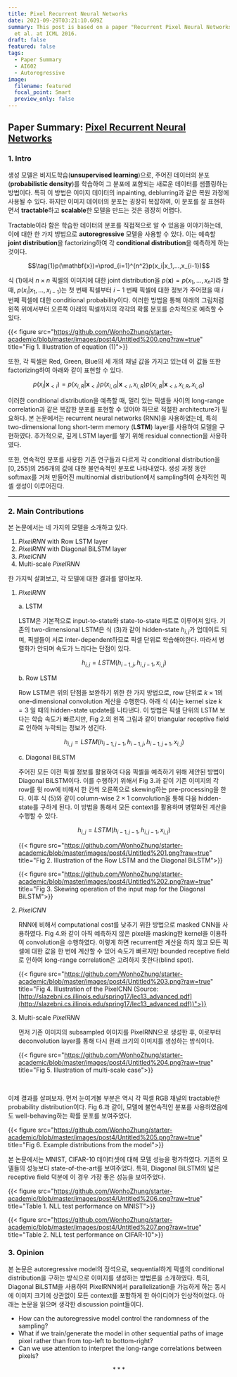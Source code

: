 ```yaml
---
title: Pixel Recurrent Neural Networks
date: 2021-09-29T03:21:10.609Z
summary: This post is based on a paper "Recurrent Pixel Neural Networks" by Oord
  et al. at ICML 2016.
draft: false
featured: false
tags:
  - Paper Summary
  - AI602
  - Autoregressive
image:
  filename: featured
  focal_point: Smart
  preview_only: false
---
```

## Paper Summary: [Pixel Recurrent Neural Networks](http://proceedings.mlr.press/v48/oord16.pdf)

### 1. Intro

 생성 모델은 비지도학습(**unsupervised learning**)으로, 주어진 데이터의 분포(**probabilistic density**)를 학습하여 그 분포에 포함되는 새로운 데이터를 샘플링하는 방법이다. 특히 이 방법은 이미지 데이터의 inpainting, deblurring과 같은 복원 과정에 사용될 수 있다. 하지만 이미지 데이터의 분포는 굉장히 복잡하여, 이 분포를 잘 표현하면서 **tractable**하고 **scalable**한 모델을 만드는 것은 굉장히 어렵다. 
    
 Tractable이라 함은 학습한 데이터의 분포를 직접적으로 알 수 있음을 이야기하는데, 이에 대한 한 가지 방법으로 **autoregressive** 모델을 사용할 수 있다. 이는 예측할 **joint distribution**을 factorizing하여 각 **conditional distribution**을 예측하게 하는 것이다. 
    
 $$\tag{1}p(\mathbf{x})=\prod_{i=1}^{n^2}p(x_i|x_1,...,x_{i-1})$$
    
 식 (1)에서 $n\times n$ 픽셀의 이미지에 대한 joint distribution을 $p(\mathbf{x})=p(x_1,...,x_{n^2})$라 할 때, $p(x_i|x_1,...,x_{i-1})$는 첫 번째 픽셀부터 $i-1$ 번째 픽셀에 대한 정보가 주어졌을 때 $i$ 번째 픽셀에 대한 conditional probability이다. 이러한 방법을 통해 아래의 그림처럼 왼쪽 위에서부터 오른쪽 아래의 픽셀까지의 각각의 확률 분포를 순차적으로 예측할 수 있다. 
    
 {{< figure src="https://github.com/WonhoZhung/starter-academic/blob/master/images/post4/Untitled%200.png?raw=true" title="Fig 1. Illustration of equation (1)">}}  
    
 또한, 각 픽셀은 Red, Green, Blue의 세 개의 채널 값을 가지고 있는데 이 값들 또한 factorizing하여 아래와 같이 표현할 수 있다.
           
$$\tag{2}p(x_i|\mathbf{x}_{<i})=p(x_{i,R}|\mathbf{x}_{<i})p(x_{i,G}|\mathbf{x}_{<i},x_{i,R})p(x_{i,B}|\mathbf{x}_{<i},x_{i,R},x_{i,G})$$
    
 이러한 conditional distribution을 예측할 때, 멀리 있는 픽셀들 사이의 long-range correlation과 같은 복잡한 분포를 표현할 수 있어야 하므로 적절한 architecture가 필요하다. 본 논문에서는 recurrent neural networks (RNN)을 사용하였는데, 특히 two-dimensional long short-term memory (**LSTM**) layer를 사용하여 모델을 구현하였다. 추가적으로, 깊게 LSTM layer를 쌓기 위해 residual connection을 사용하였다.
    
 또한, 연속적인 분포를 사용한 기존 연구들과 다르게 각 conditional distribution을 $[0, 255]$의 256개의 값에 대한 불연속적인 분포로 나타내었다. 생성 과정 동안 softmax를 거쳐 만들어진 multinomial distribution에서 sampling하여 순차적인 픽셀 생성이 이루어진다.
    

---                       

### 2. Main Contributions

본 논문에서는 네 가지의 모델을 소개하고 있다.
    
 1. *PixelRNN* with Row LSTM layer
 2. *PixelRNN* with Diagonal BiLSTM layer
 3. *PixelCNN*
 4. Multi-scale *PixelRNN*
    
 한 가지씩 살펴보고, 각 모델에 대한 결과를 알아보자.
    
1. *PixelRNN*
  
   a. LSTM
        
      LSTM은 기본적으로 input-to-state와 state-to-state 파트로 이루어져 있다. 기존의 two-dimensional LSTM은 식 (3)과 같이 hidden-state $h_{i,j}$가 업데이트 되며, 픽셀들이 서로 inter-dependent하므로 픽셀 단위로 학습해야한다. 따라서 병렬화가 안되며 속도가 느리다는 단점이 있다.
        
      $$\tag{3} h_{i,j}=LSTM(h_{i-1,j},h_{i,j-1},x_{i,j})$$
        
    b. Row LSTM
        
      Row LSTM은 위의 단점을 보완하기 위한 한 가지 방법으로, row 단위로 $k\times 1$의 one-dimensional convolution 계산을 수행한다. 아래 식 (4)는 kernel size $k=3$ 일 때의 hidden-state update를 나타낸다. 이 방법은 픽셀 단위의 LSTM 보다는 학습 속도가 빠르지만, Fig 2.의 왼쪽 그림과 같이 triangular receptive field로 인하여 누락되는 정보가 생긴다.
        
      $$\tag{4} h_{i,j}=LSTM(h_{i-1,j-1},h_{i-1,j},h_{i-1,j+1},x_{i,j})$$
        
    c. Diagonal BiLSTM
        
      주어진 모든 이전 픽셀 정보를 활용하여 다음 픽셀을 예측하기 위해 제안된 방법이 Diagonal BiLSTM이다. 이를 수행하기 위해서 Fig 3.과 같이 기존 이미지의 각 row를 윗 row에 비해서 한 칸씩 오른쪽으로 skewing하는 pre-processing을 한다. 이후 식 (5)와 같이 column-wise $2\times 1$ convolution을 통해 다음 hidden-state를 구하게 된다. 이 방법을 통해서 모든 context를 활용하며 병렬화된 계산을 수행할 수 있다.
        
      $$\tag{5}h_{i,j}=LSTM(h_{i-1,j-1},h_{i,j-1},x_{i,j})$$
        
      {{< figure src="https://github.com/WonhoZhung/starter-academic/blob/master/images/post4/Untitled%201.png?raw=true" title="Fig 2. Illustration of the Row LSTM and the Diagonal BiLSTM">}} 
        
      {{< figure src="https://github.com/WonhoZhung/starter-academic/blob/master/images/post4/Untitled%202.png?raw=true" title="Fig 3. Skewing operation of the input map for the Diagonal BiLSTM">}} 
        
2. *PixelCNN*
    
    RNN에 비해서 computational cost를 낮추기 위한 방법으로 masked CNN을 사용하였다. Fig 4.와 같이 아직 예측하지 않은 pixel을 masking한 kernel을 이용하여 convolution을 수행하였다. 이렇게 하면 recurrent한 계산을 하지 않고 모든 픽셀에 대한 값을 한 번에 계산할 수 있어 속도가 빠르지만 bounded receptive field로 인하여 long-range correlation은 고려하지 못한다(blind spot). 
    
    {{< figure src="https://github.com/WonhoZhung/starter-academic/blob/master/images/post4/Untitled%203.png?raw=true" title="Fig 4. Illustration of the PixelCNN (Source: [http://slazebni.cs.illinois.edu/spring17/lec13_advanced.pdf](http://slazebni.cs.illinois.edu/spring17/lec13_advanced.pdf))">}} 
    
3. Multi-scale *PixelRNN*
    
    먼저 기존 이미지의 subsampled 이미지를 PixelRNN으로 생성한 후, 이로부터 deconvolution layer를 통해 다시 원래 크기의 이미지를 생성하는 방식이다. 
    
    {{< figure src="https://github.com/WonhoZhung/starter-academic/blob/master/images/post4/Untitled%204.png?raw=true" title="Fig 5. Illustration of multi-scale case">}}
    
<br>

이제 결과를 살펴보자. 먼저 눈여겨볼 부분은 역시 각 픽셀 RGB 채널의 tractable한 probability distribution이다. Fig 6.과 같이, 모델에 불연속적인 분포를 사용하였음에도 well-behaving하는 확률 분포를 보여주었다.

{{< figure src="https://github.com/WonhoZhung/starter-academic/blob/master/images/post4/Untitled%205.png?raw=true" title="Fig 6. Example distributions from the model">}}

본 논문에서는 MNIST, CIFAR-10 데이터셋에 대해 모델 성능을 평가하였다. 기존의 모델들의 성능보다 state-of-the-art를 보여주었다. 특히, Diagonal BiLSTM의 넓은 receptive field 덕분에 이 경우 가장 좋은 성능을 보여주었다.

{{< figure src="https://github.com/WonhoZhung/starter-academic/blob/master/images/post4/Untitled%206.png?raw=true" title="Table 1. NLL test performance on MNIST">}}

{{< figure src="https://github.com/WonhoZhung/starter-academic/blob/master/images/post4/Untitled%207.png?raw=true" title="Table 2. NLL test performance on CIFAR-10">}}

### 3. Opinion

본 논문은 autoregressive model의 정석으로, sequential하게 픽셀의 conditional distribution을 구하는 방식으로 이미지를 생성하는 방법론을 소개하였다. 특히, Diagonal BiLSTM을 사용하여 PixelRNN에서 parallelization을 가능하게 하는 동시에 이미지 크기에 상관없이 모든 context를 포함하게 한 아이디어가 인상적이었다. 아래는 논문을 읽으며 생각한 discussion point들이다.
    
- How can the autoregressive model control the randomness of the sampling?
- What if we train/generate the model in other sequential paths of image pixel rather than from top-left to bottom-right?
- Can we use attention to interpret the long-range correlations between pixels?

$$***$$